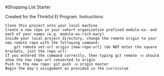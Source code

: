 #Shopping List Starter

Created for the Thinkful EI Program.
Instructions

    Clone this project onto your local machine
    Create a new repo in your cohort organization prefixed module-ex- and each of your names (e.g. module-ex-rich-mary)
    Inside your local project directory, change the remote origin to your new remote repo with the following command:
        git remote set-url origin [new-repo-url] (do NOT enter the square brackets, just the repo url)
    If you entered the command correctly, then typing git remote -v should show the new repo url connected to origin
    Push to the new repo: git push -u origin master
    Begin the day's assignment as provided in the curriculum
